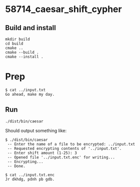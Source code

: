 # 58714_caesar_shift_cypher

## Build and install

```shell
mkdir build
cd build
cmake ..
cmake --build .
cmake --install .
```

# Prep

```text
$ cat ../input.txt
Go ahead, make my day.

```


## Run

```shell
./dist/bin/caesar
```

Should output something like:

```text
$ ./dist/bin/caesar                                                                                                                               
 -- Enter the name of a file to be encrypted: ../input.txt
 -- Requested encrypting contents of '../input.txt'.
 -- Enter shift amount (1-25): 3
 -- Opened file '../input.txt.enc' for writing...
 -- Encrypting...
 -- Done.
```

```text
$ cat ../input.txt.enc                                                                                                                           
Jr dkhdg, pdnh pb gdb.

```

